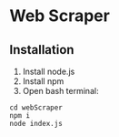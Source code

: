 # Web Scraper

## Installation

1. Install node.js
2. Install npm
3. Open bash terminal:

```
cd webScraper
npm i
node index.js
```
